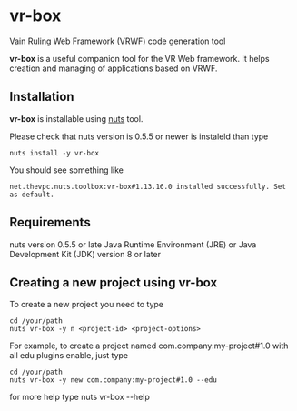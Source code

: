 # vr-box
Vain Ruling Web Framework (VRWF) code generation tool

**vr-box** is a useful companion tool for the VR Web framework. It helps creation and managing of applications based on VRWF.

## Installation
**vr-box** is installable using [nuts](https://github.com/thevpc/nuts) tool. 

Please check that nuts version is 0.5.5 or newer is instaleld than type

```
nuts install -y vr-box
```
You should see something like

```
net.thevpc.nuts.toolbox:vr-box#1.13.16.0 installed successfully. Set as default.
```

## Requirements
nuts version 0.5.5 or late
Java Runtime Environment (JRE) or Java Development Kit (JDK) version 8 or later

## Creating a new project using vr-box
To create a new project you need to type
```
cd /your/path
nuts vr-box -y n <project-id> <project-options>
```
For example, to create a project named com.company:my-project#1.0 with all edu plugins enable, just type

```
cd /your/path
nuts vr-box -y new com.company:my-project#1.0 --edu
```

for more help type
nuts vr-box --help


